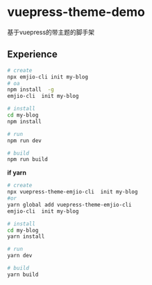 # vuepress-theme-demo

基于vuepress的带主题的脚手架



## Experience

```bash
# create
npx emjio-cli init my-blog
# oa
npm install  -g
emjio-cli  init my-blog

# install
cd my-blog
npm install

# run
npm run dev

# build
npm run build
```

**if yarn**

```bash
# create
npx vuepress-theme-emjio-cli  init my-blog
#or
yarn global add vuepress-theme-emjio-cli 
emjio-cli  init my-blog

# install
cd my-blog
yarn install

# run
yarn dev

# build
yarn build
```
